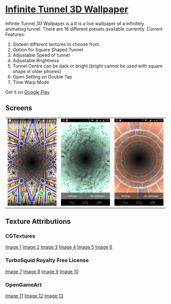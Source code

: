 
# [Infinite Tunnel 3D Wallpaper](https://play.google.com/store/apps/details?id=com.rrapps.infinitetunnel)

Infinite Tunnel 3D Wallpaper is a It is a live wallpaper of a infinitely animating tunnel.
There are 16 different presets available currently.
Current Features:
1. Sixteen different textures to choose from.
2. Option for Square Shaped Tunnel
3. Adjustable Speed of tunnel
4. Adjustable Brightness
5. Tunnel Centre can be dark or bright (bright cannot be used with square shape in older phones)
6. Open Setting on Double Tap
7. Time Warp Mode

Get it on [Google Play](https://play.google.com/store/apps/details?id=com.rrapps.infinitetunnel)

## Screens
|  |  |  |
|---|---|---|
| ![](/play_assets/blue_pottery.png) | ![](/play_assets/metal.png) | ![](/play_assets/bricks.png) | ![](/play_assets/nebula2.png) |

## Texture Attributions
### CGTextures
[Image 1](http://www.cgtextures.com/texview.php?id=42682&PHPSESSID=3torgnlpa9c5o1a1faiv91m2u1)
[Image 2](http://www.cgtextures.com/texview.php?id=66122&PHPSESSID=3torgnlpa9c5o1a1faiv91m2u1)
[Image 3](http://www.cgtextures.com/texview.php?id=97444&PHPSESSID=3torgnlpa9c5o1a1faiv91m2u1)
[Image 4](http://www.cgtextures.com/texview.php?id=19680&PHPSESSID=3torgnlpa9c5o1a1faiv91m2u1)
[Image 5](http://www.cgtextures.com/texview.php?id=64171&PHPSESSID=3torgnlpa9c5o1a1faiv91m2u1)
[Image 6](http://www.cgtextures.com/texview.php?id=17407&PHPSESSID=3torgnlpa9c5o1a1faiv91m2u1)

### TurboSquid Royalty Free License
[Image 7](http://scaloperion.deviantart.com/art/Wrinkled-Brown-Silk-261523661)
[Image 8](http://websoulz.com/20-high-resolution-silk-and-sparkling-textures-freebie/)
[Image 9](http://designcoral.com/freebies/fabric-textures/)
[Image 10](http://www.starnetblog.com/tileable/seamless-cloudy-star-field-textures/)

### OpenGameArt
[Image 11](http://opengameart.org/sites/default/files/lavafull.jpg)
[Image 12](http://opengameart.org/node/7408)
[Image 13](http://opengameart.org/content/camouflage)
